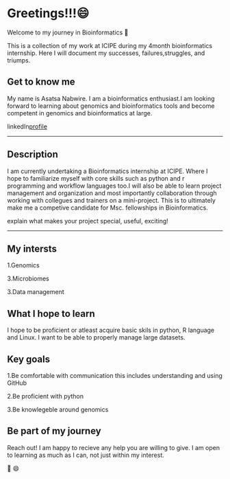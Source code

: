 # Greetings!!!:smile:

Welcome to my journey in Bioinformatics
:tada:

This is a collection of my work at ICIPE during my 4month bioinformatics internship. Here I will document my successes, failures,struggles, and triumps.

## Get to know me
My name is Asatsa Nabwire. I am a bioinformatics enthusiast.I am looking forward to learning about genomics and bioinformatics tools and become competent in genomics and bioinformatics at large.

linkedIn[profile](www.linkedin.com/in/nabwire-asatsa-8478031b4)

---
## Description
I am currently undertaking a Bioinformatics internship at ICIPE. Where I hope to familiarize myself with core skills such as python and r programming and workflow languages too.I will also be able to learn project management and organization and most importantly collaboration through working with collegues and trainers on a mini-project. This is to ultimately make me a competive candidate for Msc. fellowships in Bioinformatics.

explain what makes your project special, useful, exciting! 

---

## My intersts

1.Genomics

3.Microbiomes

3.Data management

## What I hope to learn
I hope to be proficient or atleast acquire basic skils in python, R language and Linux. I want to be able to properly manage large datasets.

## Key goals

1.Be comfortable with communication this includes understanding and using GitHub

2.Be proficient with python

3.Be knowlegeble around genomics

## Be part of my journey
Reach out! I am happy to recieve any help you are willing to give. I am open to learning as much as I can, not just within my interest.

:tada:
:smile:

